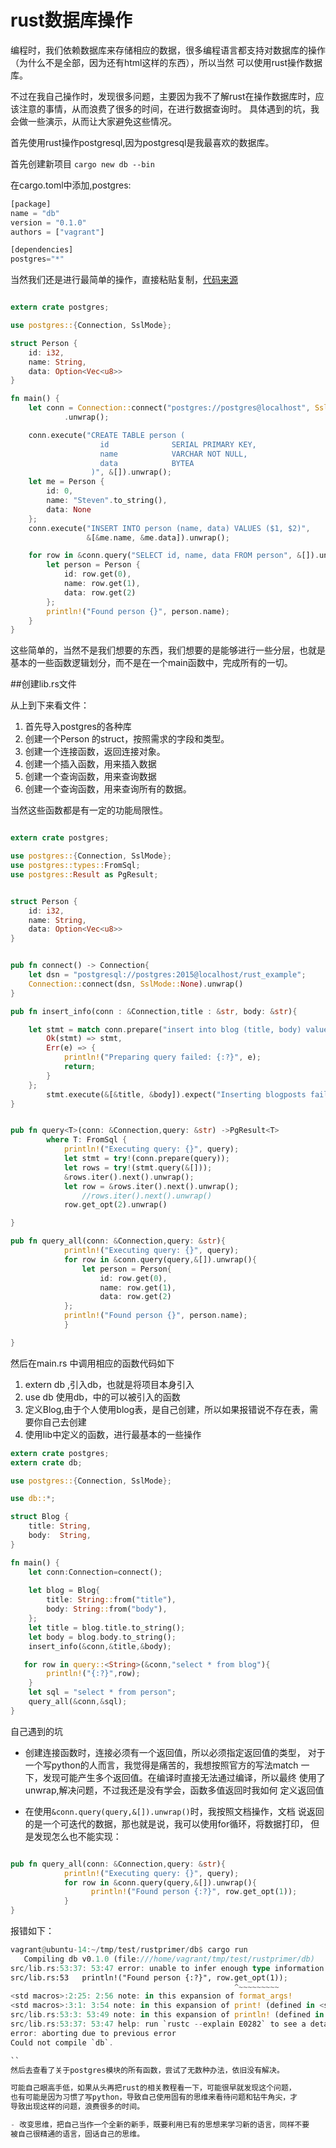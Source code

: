 # rust数据库操作

编程时，我们依赖数据库来存储相应的数据，很多编程语言都支持对数据库的操作（为什么不是全部，因为还有html这样的东西），所以当然
可以使用rust操作数据库。

不过在我自己操作时，发现很多问题，主要因为我不了解rust在操作数据库时，应该注意的事情，从而浪费了很多的时间，在进行数据查询时。
具体遇到的坑，我会做一些演示，从而让大家避免这些情况。

首先使用rust操作postgresql,因为postgresql是我最喜欢的数据库。

首先创建新项目 `cargo new db --bin`

在cargo.toml中添加,postgres:

``` rust
[package]
name = "db"
version = "0.1.0"
authors = ["vagrant"]

[dependencies]
postgres="*"
```


当然我们还是进行最简单的操作，直接粘贴复制，[代码来源](https://github.com/sfackler/rust-postgres#overview)

``` rust 

extern crate postgres;

use postgres::{Connection, SslMode};

struct Person {
    id: i32,
    name: String,
    data: Option<Vec<u8>>
}

fn main() {
    let conn = Connection::connect("postgres://postgres@localhost", SslMode::None)
            .unwrap();

    conn.execute("CREATE TABLE person (
                    id              SERIAL PRIMARY KEY,
                    name            VARCHAR NOT NULL,
                    data            BYTEA
                  )", &[]).unwrap();
    let me = Person {
        id: 0,
        name: "Steven".to_string(),
        data: None
    };
    conn.execute("INSERT INTO person (name, data) VALUES ($1, $2)",
                 &[&me.name, &me.data]).unwrap();

    for row in &conn.query("SELECT id, name, data FROM person", &[]).unwrap() {
        let person = Person {
            id: row.get(0),
            name: row.get(1),
            data: row.get(2)
        };
        println!("Found person {}", person.name);
    }
}

```

这些简单的，当然不是我们想要的东西，我们想要的是能够进行一些分层，也就是
基本的一些函数逻辑划分，而不是在一个main函数中，完成所有的一切。

##创建lib.rs文件

从上到下来看文件：

1. 首先导入postgres的各种库
2. 创建一个Person 的struct，按照需求的字段和类型。
3. 创建一个连接函数，返回连接对象。
4. 创建一个插入函数，用来插入数据
5. 创建一个查询函数，用来查询数据
6. 创建一个查询函数，用来查询所有的数据。

当然这些函数都是有一定的功能局限性。

``` rust

extern crate postgres;

use postgres::{Connection, SslMode};
use postgres::types::FromSql;
use postgres::Result as PgResult;


struct Person {
    id: i32,
    name: String,
    data: Option<Vec<u8>>
}


pub fn connect() -> Connection{
    let dsn = "postgresql://postgres:2015@localhost/rust_example";
    Connection::connect(dsn, SslMode::None).unwrap()
}

pub fn insert_info(conn : &Connection,title : &str, body: &str){

    let stmt = match conn.prepare("insert into blog (title, body) values ($1, $2)") {
        Ok(stmt) => stmt,
        Err(e) => {
            println!("Preparing query failed: {:?}", e); 
            return;
        }   
    };  
        stmt.execute(&[&title, &body]).expect("Inserting blogposts failed");
}


pub fn query<T>(conn: &Connection,query: &str) ->PgResult<T>
        where T: FromSql {
            println!("Executing query: {}", query);
            let stmt = try!(conn.prepare(query));
            let rows = try!(stmt.query(&[]));
            &rows.iter().next().unwrap();
            let row = &rows.iter().next().unwrap();
                //rows.iter().next().unwrap()
            row.get_opt(2).unwrap()

} 

pub fn query_all(conn: &Connection,query: &str){ 
            println!("Executing query: {}", query);
            for row in &conn.query(query,&[]).unwrap(){
                let person = Person{
                    id: row.get(0),
                    name: row.get(1),
                    data: row.get(2)
            };
            println!("Found person {}", person.name);
            }

} 

```
然后在main.rs 中调用相应的函数代码如下
1. extern db ,引入db，也就是将项目本身引入
2. use db 使用db，中的可以被引入的函数
3. 定义Blog,由于个人使用blog表，是自己创建，所以如果报错说不存在表，需要你自己去创建
4. 使用lib中定义的函数，进行最基本的一些操作

``` rust
extern crate postgres;
extern crate db; 

use postgres::{Connection, SslMode};

use db::*;

struct Blog {
    title: String,
    body:  String,
}

fn main() {
    let conn:Connection=connect(); 
     
    let blog = Blog{
        title: String::from("title"),
        body: String::from("body"),
    };  
    let title = blog.title.to_string();
    let body = blog.body.to_string();
    insert_info(&conn,&title,&body); 

   for row in query::<String>(&conn,"select * from blog"){
        println!("{:?}",row);
    }   
    let sql = "select * from person";
    query_all(&conn,&sql);
}

```

自己遇到的坑
- 创建连接函数时，连接必须有一个返回值，所以必须指定返回值的类型，
对于一个写python的人而言，我觉得是痛苦的，我想按照官方的写法match
一下，发现可能产生多个返回值。在编译时直接无法通过编译，所以最终
使用了unwrap,解决问题，不过我还是没有学会，函数多值返回时我如何
定义返回值

- 在使用`&conn.query(query,&[]).unwrap()`时，我按照文档操作，文档
说返回的是一个可迭代的数据，那也就是说，我可以使用for循环，将数据打印，
但是发现怎么也不能实现：

``` rust 

pub fn query_all(conn: &Connection,query: &str){ 
            println!("Executing query: {}", query);
            for row in &conn.query(query,&[]).unwrap(){  
                  println!("Found person {:?}", row.get_opt(1));
            }
} 

```
报错如下：
``` rust
vagrant@ubuntu-14:~/tmp/test/rustprimer/db$ cargo run
   Compiling db v0.1.0 (file:///home/vagrant/tmp/test/rustprimer/db)
src/lib.rs:53:37: 53:47 error: unable to infer enough type information about `_`; type annotations or generic parameter binding required [E0282]
src/lib.rs:53   println!("Found person {:?}", row.get_opt(1));
                                                  ^~~~~~~~~~
<std macros>:2:25: 2:56 note: in this expansion of format_args!
<std macros>:3:1: 3:54 note: in this expansion of print! (defined in <std macros>)
src/lib.rs:53:3: 53:49 note: in this expansion of println! (defined in <std macros>)
src/lib.rs:53:37: 53:47 help: run `rustc --explain E0282` to see a detailed explanation
error: aborting due to previous error
Could not compile `db`.

``
然后去查看了关于postgres模块的所有函数，尝试了无数种办法，依旧没有解决。

可能自己眼高手低，如果从头再把rust的相关教程看一下，可能很早就发现这个问题，
也有可能是因为习惯了写python，导致自己使用固有的思维来看待问题和钻牛角尖，才
导致出现这样的问题，浪费很多的时间。

- 改变思维，把自己当作一个全新的新手，既要利用已有的思想来学习新的语言，同样不要
被自己很精通的语言，固话自己的思维。

